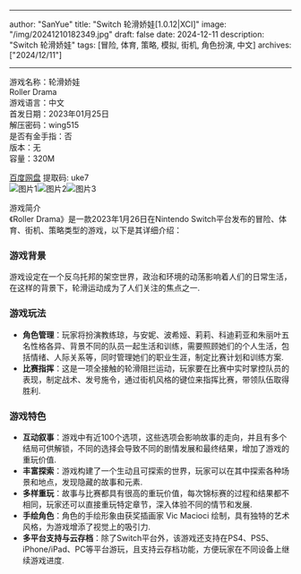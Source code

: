 
---
author: "SanYue"
title: "Switch 轮滑娇娃[1.0.12|XCI]"
image: "/img/20241210182349.jpg"
draft: false
date: 2024-12-11
description: "Switch 轮滑娇娃"
tags: [冒险, 体育, 策略, 模拟, 街机, 角色扮演, 中文]
archives: ["2024/12/11"]

---

游戏名称：轮滑娇娃   
Roller Drama    
游戏语言：中文  
首发日期：2023年01月25日  
解压密码：wing515  
是否有金手指：否  
版本：无   
容量：320M

[百度网盘](https://pan.baidu.com/s/1qFd_lFdoGcrrdTQkBgiCrw) 提取码: uke7  
![图片1](/img/b747a1.jpg)![图片2](/img/4fc9b5.jpg)![图片3](/img/fccd18.jpg)  

游戏简介  
《Roller Drama》是一款2023年1月26日在Nintendo Switch平台发布的冒险、体育、街机、策略类型的游戏，以下是其详细介绍：

### 游戏背景
游戏设定在一个反乌托邦的架空世界，政治和环境的动荡影响着人们的日常生活，在这样的背景下，轮滑运动成为了人们关注的焦点之一.

### 游戏玩法
- **角色管理**：玩家将扮演教练琼，与安妮、波希娅、莉莉、科迪莉亚和朱丽叶五名性格各异、背景不同的队员一起生活和训练，需要照顾她们的个人生活，包括情绪、人际关系等，同时管理她们的职业生涯，制定比赛计划和训练方案.
- **比赛指挥**：这是一项全接触的轮滑阻拦运动，玩家要在比赛中实时掌控队员的表现，制定战术、发号施令，通过街机风格的键位来指挥比赛，带领队伍取得胜利.

### 游戏特色
- **互动叙事**：游戏中有近100个选项，这些选项会影响故事的走向，并且有多个结局可供解锁，不同的选择会导致不同的剧情发展和最终结果，增加了游戏的重玩价值.
- **丰富探索**：游戏构建了一个生动且可探索的世界，玩家可以在其中探索各种场景和地点，发现隐藏的故事和元素.
- **多样重玩**：故事与比赛都具有很高的重玩价值，每次锦标赛的过程和结果都不相同，玩家还可以直接重玩特定章节，深入体验不同的情节和发展.
- **手绘角色**：角色的手绘形象由获奖插画家 Vic Macioci 绘制，具有独特的艺术风格，为游戏增添了视觉上的吸引力.
- **多平台支持与云存档**：除了Switch平台外，该游戏还支持在PS4、PS5、iPhone/iPad、PC等平台游玩，且支持云存档功能，方便玩家在不同设备上继续游戏进度.
 
